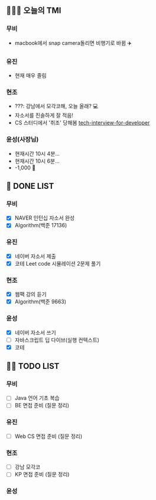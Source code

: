 ## 🤸🏻‍♂️ 오늘의 TMI

### 무비

- macbook에서 snap camera돌리면 비행기로 바뀜 ✈️

### 유진

- 현재 매우 졸림

### 현조

- ???: 강남에서 모각코해, 오늘 올래? 💻
- 자소서를 진솔하게 잘 적음!
- CS 스터디에서 '취조' 당해봄 [tech-interview-for-developer](https://github.com/gyoogle/tech-interview-for-developer)

### 윤성(사장님)

- 현재시간 10시 4분...
- 현재시간 10시 6분...
- -1,000 💸

## 🎨 DONE LIST

### 무비

- [x] NAVER 인턴십 자소서 완성
- [x] Algorithm(백준 17136)

### 유진

- [x] 네이버 자소서 제출
- [x] 코테 Leet code 시뮬레이션 2문제 풀기

### 현조

- [x] 웹팩 강의 듣기
- [x] Algorithm(백준 9663)

### 윤성

- [x] 네이버 자소서 쓰기
- [ ] 자바스크립트 딥 다이브(실행 컨텍스트)
- [x] 코테

## 🙋🏻 TODO LIST

### 무비

- [ ] Java 언어 기초 복습
- [ ] BE 면접 준비 (질문 정리)

### 유진

- [ ] Web CS 면접 준비 (질문 정리)

### 현조

- [ ] 강남 모각코
- [ ] KP 면접 준비 (질문 정리)

### 윤성
